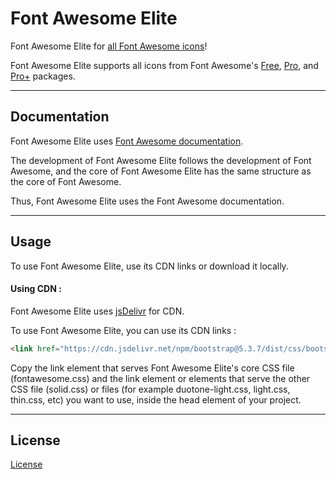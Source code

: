 # Font Awesome Elite

Font Awesome Elite for [all Font Awesome icons](https://fontawesome.com/icons)!

Font Awesome Elite supports all icons from Font Awesome's [Free](https://fontawesome.com/search?ic=free), [Pro](https://fontawesome.com/search?ic=pro-collection), and [Pro+](https://fontawesome.com/search?ic=pro-plus-collection) packages.

***

## Documentation

Font Awesome Elite uses [Font Awesome documentation](https://docs.fontawesome.com).

The development of Font Awesome Elite follows the development of Font Awesome, and the core of Font Awesome Elite has the same structure as the core of Font Awesome.

Thus, Font Awesome Elite uses the Font Awesome documentation.

***

## Usage

To use Font Awesome Elite, use its CDN links or download it locally.

#### Using CDN :

Font Awesome Elite uses [jsDelivr](https://jsdelivr.com) for CDN.

To use Font Awesome Elite, you can use its CDN links :

```html
<link href="https://cdn.jsdelivr.net/npm/bootstrap@5.3.7/dist/css/bootstrap.min.css" rel="stylesheet" integrity="sha384-LN+7fdVzj6u52u30Kp6M/trliBMCMKTyK833zpbD+pXdCLuTusPj697FH4R/5mcr" crossorigin="anonymous">
```

Copy the link element that serves Font Awesome Elite's core CSS file (fontawesome.css) and the link element or elements that serve the other CSS file (solid.css) or files (for example duotone-light.css, light.css, thin.css, etc) you want to use, inside the head element of your project.

***

## License

[License](https://github.com/elmarmehrabov/Font-Awesome-Elite/blob/main/LICENSE)
